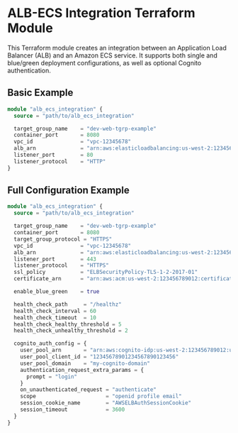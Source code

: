 # ALB-ECS Integration Terraform Module

This Terraform module creates an integration between an Application Load Balancer (ALB) and an Amazon ECS service. It supports both single and blue/green deployment configurations, as well as optional Cognito authentication.

## Basic Example

```terraform
module "alb_ecs_integration" {
  source = "path/to/alb_ecs_integration"

  target_group_name    = "dev-web-tgrp-example"
  container_port       = 8080
  vpc_id               = "vpc-12345678"
  alb_arn              = "arn:aws:elasticloadbalancing:us-west-2:123456789012:loadbalancer/app/my-load-balancer/1234567890123456"
  listener_port        = 80
  listener_protocol    = "HTTP"
}
```

## Full Configuration Example 
```terraform
module "alb_ecs_integration" {
  source = "path/to/alb_ecs_integration"

  target_group_name    = "dev-web-tgrp-example"
  container_port       = 8080
  target_group_protocol = "HTTPS"
  vpc_id               = "vpc-12345678"
  alb_arn              = "arn:aws:elasticloadbalancing:us-west-2:123456789012:loadbalancer/app/my-load-balancer/1234567890123456"
  listener_port        = 443
  listener_protocol    = "HTTPS"
  ssl_policy           = "ELBSecurityPolicy-TLS-1-2-2017-01"
  certificate_arn      = "arn:aws:acm:us-west-2:123456789012:certificate/12345678-1234-1234-1234-123456789012"

  enable_blue_green    = true

  health_check_path     = "/healthz"
  health_check_interval = 60
  health_check_timeout  = 10
  health_check_healthy_threshold = 5
  health_check_unhealthy_threshold = 2

  cognito_auth_config = {
    user_pool_arn       = "arn:aws:cognito-idp:us-west-2:123456789012:userpool/us-west-2_abcdefgh"
    user_pool_client_id = "12345678901234567890123456"
    user_pool_domain    = "my-cognito-domain"
    authentication_request_extra_params = {
      prompt = "login"
    }
    on_unauthenticated_request = "authenticate"
    scope                      = "openid profile email"
    session_cookie_name        = "AWSELBAuthSessionCookie"
    session_timeout            = 3600
  }
}
```
<!-- BEGIN_TF_DOCS -->

<!-- END_TF_DOCS -->